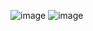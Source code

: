 ![image](https://github.com/user-attachments/assets/214a9a0d-acca-4ca8-b61f-ff61de741b29)
![image](https://github.com/user-attachments/assets/159cd524-b849-43df-860f-1dfba68cc001)

